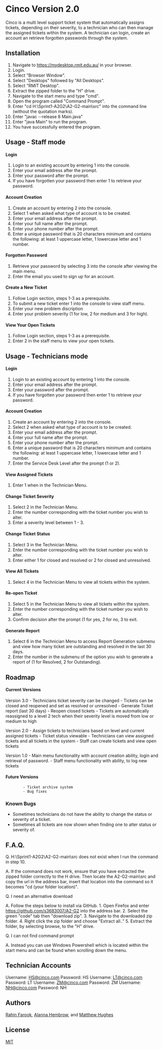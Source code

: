 # Cinco Version 2.0

Cinco is a multi level support ticket system that automatically assigns tickets, depending on their severity, to a technician who can then manage the assigned tickets within the system. A technician can login, create an account an retrieve forgotten passwords through the system. 

## Installation
1. Navigate to https://mydesktop.rmit.edu.au/ in your browser.
2. Login.
3. Select "Browser Window".
4. Select "Desktops" followed by "All Desktops".
5. Select "RMIT Desktop".
6. Extract the zipped folder to the "H" drive.
7. Navigate to the start menu and type "cmd".
8. Open the program called "Command Prompt".
9. Enter "cd H:\Sprint1-A2G2\A2-G2-main\src" into the command line (without the quotation marks).
10. Enter "javac --release 8 Main.java"
11. Enter "java Main" to run the program.
12. You have successfully entered the program. 

## Usage - Staff mode
#### Login
1. Login to an existing account by entering 1 into the console. 
2. Enter your email address after the prompt.
3. Enter your password after the prompt.
4. If you have forgotten your password then enter 1 to retrieve your password.

#### Account Creation 
1. Create an account by entering 2 into the console.
2. Select 1 when asked what type of account is to be created. 
3. Enter your email address after the prompt.
4. Enter your full name after the prompt.
5. Enter your phone number after the prompt.
6. Enter a unique password that is 20 characters minimum and contains the following: at least 1 uppercase letter, 1 lowercase letter and 1 number. 

#### Forgotten Password
1. Retrieve your password by selecting 3 into the console after viewing the main menu. 
2. Enter the email you used to sign up for an account.

#### Create a New Ticket
1. Follow Login section, steps 1-3 as a prerequisite.
2. To submit a new ticket enter 1 into the console to view staff menu. 
3. Enter your new problem discription
4. Enter your problem severity (1 for low, 2 for medium and 3 for high).

#### View Your Open Tickets
1. Follow Login section, steps 1-3 as a prerequisite.
2. Enter 2 in the staff menu to view your open tickets.

## Usage - Technicians mode
#### Login
1. Login to an existing account by entering 1 into the console. 
2. Enter your email address after the prompt.
3. Enter your password after the prompt.
4. If you have forgotten your password then enter 1 to retrieve your password.

#### Account Creation 
1. Create an account by entering 2 into the console.
2. Select 2 when asked what type of account is to be created. 
3. Enter your email address after the prompt.
4. Enter your full name after the prompt.
5. Enter your phone number after the prompt.
6. Enter a unique password that is 20 characters minimum and contains the following: at least 1 uppercase letter, 1 lowercase letter and 1 number. 
7. Enter the Service Desk Level after the prompt (1 or 2).

#### View Assigned Tickets
1. Enter 1 when in the Technician Menu.

#### Change Ticket Severity
1. Select 2 in the Technician Menu.
2. Enter the number corresponding with the ticket number you wish to alter. 
3. Enter a severity level between 1 - 3.

#### Change Ticket Status 
1. Select 3 in the Technician Menu.
2. Enter the number corresponding with the ticket number you wish to alter.
3. Enter either 1 for closed and resolved or 2 for closed and unresolved.

#### View All Tickets
1. Select 4 in the Technician Menu to view all tickets within the system.

#### Re-open Ticket
1. Select 5 in the Technician Menu to view all tickets within the system.
2. Enter the number corresponding with the ticket number you wish to alter.
3. Confirm decision after the prompt (1 for yes, 2 for no, 3 to exit.

#### Generate Report
1. Select 6 in the Technician Menu to access Report Generation submenu and view how many ticket are outstanding and resolved in the last 30 days.
2. Enter the number in the submenu of the option you wish to generate a report of (1 for Resolved, 2 for Outstanding).


## Roadmap
#### Current Versions

Version 3.0 - Technicians ticket severity can be changed
            - Tickets can be closed and reopened and set as resolved or unresolved
            - Generate Ticket report (last 30 days)
            - Reopen closed tickets 
            - Tickets are automatically reassigned to a level 2 tech when their severity level is moved from low or medium to high

Version 2.0 - Assign tickets to technicians based on level and current assigned tickets
            - Ticket status viewable
            - Technicians can view assigned tickets and all tickets in the system
            - Staff can create tickets and view open tickets

Version 1.0 - Main menu functionality with account creation ability, login and retrieval of password. 
            - Staff menu functionality with ability, to log new tickets

#### Future Versions
            - Ticket archive system
            - Bug fixes
          

### Known Bugs
- Sometimes technicians do not have the ability to change the status or severity of a ticket.
- Sometimes all tickets are now shown when finding one to alter status or severity of.

## F.A.Q.
Q. H:\Sprint1-A2G2\A2-G2-main\src does not exist when I run the command in step 10.

A. If the command does not work, ensure that you have extracted the zipped folder correctly to the H drive. Then locate the A2-G2-main\src and copy the url in the address bar, insert that location into the command so it becomes "cd (your folder location)". 

Q. I need an alternative download

A. Follow the steps below to install via GitHub.
            1. Open Firefox and enter https://github.com/s3683007/A2-G2 into the address bar. 
            2. Select the green "code" tab then "download zip".
            3. Navigate to the downloaded zip folder.
            4. Right click the zip folder and choose "Extract all.."
            5. Extract the folder, by selecting browse, to the "H" drive.

Q. I can not find command prompt

A. Instead you can use Windows Powershell which is located within the start menu and can be found when scrolling down the menu.

## Technician Accounts
Username: HS@cinco.com
Password: HS
Username: LT@cinco.com
Password: LT
Username: ZM@cinco.com
Password: ZM
Username: NH@cinco.com
Password: NH

## Authors
[Rahin Farook](https://github.com/RahinF), [Alanna Hembrow](https://github.com/s3683007), and [Matthew Hughes](https://github.com/s3816641)

## License
[MIT](https://choosealicense.com/licenses/mit/)
